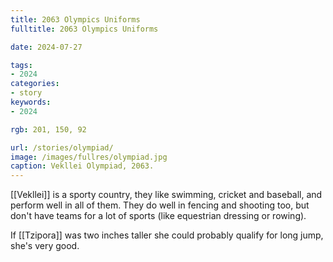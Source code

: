 ```yaml
---
title: 2063 Olympics Uniforms
fulltitle: 2063 Olympics Uniforms

date: 2024-07-27

tags:
- 2024
categories:
- story
keywords:
- 2024

rgb: 201, 150, 92

url: /stories/olympiad/
image: /images/fullres/olympiad.jpg
caption: Vekllei Olympiad, 2063.
---
```

[[Vekllei]] is a sporty country, they like swimming, cricket and baseball, and perform well in all of them. They do well in fencing and shooting too, but don't have teams for a lot of sports (like equestrian dressing or rowing).

If [[Tzipora]] was two inches taller she could probably qualify for long jump, she's very good.

